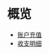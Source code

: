 # 概览


* [账户充值](/transaction/reload)
* [收支明细](/transaction/operate)









    
   
   
    
        